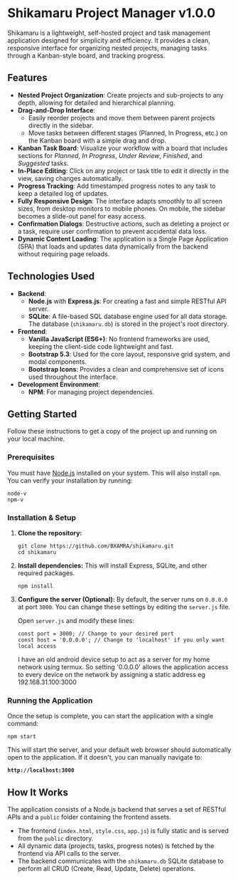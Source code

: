 # Shikamaru Project Manager v1.0.0

Shikamaru is a lightweight, self-hosted project and task management application designed for simplicity and efficiency. It provides a clean, responsive interface for organizing nested projects, managing tasks through a Kanban-style board, and tracking progress.



## Features

- **Nested Project Organization**: Create projects and sub-projects to any depth, allowing for detailed and hierarchical planning.
- **Drag-and-Drop Interface**:
  - Easily reorder projects and move them between parent projects directly in the sidebar.
  - Move tasks between different stages (Planned, In Progress, etc.) on the Kanban board with a simple drag and drop.
- **Kanban Task Board**: Visualize your workflow with a board that includes sections for _Planned_, _In Progress_, _Under Review_, _Finished_, and _Suggested_ tasks.
- **In-Place Editing**: Click on any project or task title to edit it directly in the view, saving changes automatically.
- **Progress Tracking**: Add timestamped progress notes to any task to keep a detailed log of updates.
- **Fully Responsive Design**: The interface adapts smoothly to all screen sizes, from desktop monitors to mobile phones. On mobile, the sidebar becomes a slide-out panel for easy access.
- **Confirmation Dialogs**: Destructive actions, such as deleting a project or a task, require user confirmation to prevent accidental data loss.
- **Dynamic Content Loading**: The application is a Single Page Application (SPA) that loads and updates data dynamically from the backend without requiring page reloads.



## Technologies Used

- **Backend**:
  - **Node.js** with **Express.js**: For creating a fast and simple RESTful API server.
  - **SQLite**: A file-based SQL database engine used for all data storage. The database (`shikamaru.db`) is stored in the project's root directory.
- **Frontend**:
  - **Vanilla JavaScript (ES6+)**: No frontend frameworks are used, keeping the client-side code lightweight and fast.
  - **Bootstrap 5.3**: Used for the core layout, responsive grid system, and modal components.
  - **Bootstrap Icons**: Provides a clean and comprehensive set of icons used throughout the interface.
- **Development Environment**:
  - **NPM**: For managing project dependencies.




## Getting Started

Follow these instructions to get a copy of the project up and running on your local machine.

### Prerequisites

You must have [Node.js](https://nodejs.org/) installed on your system. This will also install `npm`. You can verify your installation by running:

```
node-v
npm-v
```

### Installation & Setup

1.  **Clone the repository:**

    ```
    git clone https://github.com/BXAMRA/shikamaru.git
    cd shikamaru
    ```

2.  **Install dependencies:**
    This will install Express, SQLite, and other required packages.

    ```
    npm install
    ```

3.  **Configure the server (Optional):**
    By default, the server runs on `0.0.0.0` at port `3000`. You can change these settings by editing the `server.js` file.

    Open `server.js` and modify these lines:

    ```
    const port = 3000; // Change to your desired port
    const host = '0.0.0.0'; // Change to 'localhost' if you only want local access
    ```

    I have an old android device setup to act as a server for my home network using termux. So setting '0.0.0.0' allows the application access to every device on the network by assigning a static address eg 192.168.31.100:3000

### Running the Application

Once the setup is complete, you can start the application with a single command:

```
npm start
```

This will start the server, and your default web browser should automatically open to the application. If it doesn't, you can manually navigate to:

**`http://localhost:3000`**



## How It Works

The application consists of a Node.js backend that serves a set of RESTful APIs and a `public` folder containing the frontend assets.

- The frontend (`index.html`, `style.css`, `app.js`) is fully static and is served from the `public` directory.
- All dynamic data (projects, tasks, progress notes) is fetched by the frontend via API calls to the server.
- The backend communicates with the `shikamaru.db` SQLite database to perform all CRUD (Create, Read, Update, Delete) operations.
